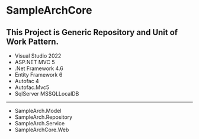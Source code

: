 # SampleArchCore
This Project is Generic Repository and Unit of Work Pattern.
---------------------------------------------------------------
* Visual Studio 2022
* ASP.NET MVC 5
* .Net Framework 4.6
* Entity Framework 6
* Autofac 4
* Autofac.Mvc5
* SqlServer MSSQLLocalDB

---------------------------------------------------------------
* SampleArch.Model
* SampleArch.Repository
* SampleArch.Service
* SampleArchCore.Web